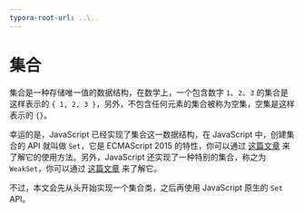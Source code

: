 ```yaml
---
typora-root-url: ..\..
---
```


# 集合

集合是一种存储唯一值的数据结构，在数学上，一个包含数字 `1`、`2`、`3` 的集合是这样表示的 `{ 1, 2, 3 }`，另外，不包含任何元素的集合被称为空集，空集是这样表示的 `{}`。

幸运的是，JavaScript 已经实现了集合这一数据结构，在 JavaScript 中，创建集合的 API 就叫做 `Set`，它是 ECMAScript 2015 的特性，你可以通过 [这篇文章](https://developer.mozilla.org/zh-CN/docs/Web/JavaScript/Reference/Global_Objects/Set) 来了解它的使用方法。另外，JavaScript 还实现了一种特别的集合，称之为 `WeakSet`，你可以通过 [这篇文章](https://developer.mozilla.org/zh-CN/docs/Web/JavaScript/Reference/Global_Objects/WeakSet) 来了解它。

不过，本文会先从头开始实现一个集合类，之后再使用 JavaScript 原生的 `Set` API。